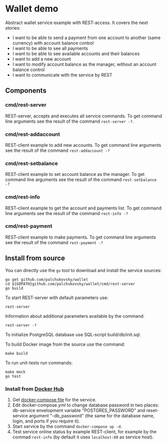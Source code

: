 # Wallet demo
Abstract wallet service example with REST-access. It covers the next stories:

- I want to be able to send a payment from one account to another (same currency) with account balance control
- I want to be able to see all payments
- I want to be able to see available accounts and their balances
- I want to add a new account
- I want to modify account balance as the manager, without an account balance control
- I want to communicate with the service by REST

## Components

### cmd/rest-server
REST-server, accepts and executes all service commands. To get command line arguments see the result of the command `rest-server -?`.

### cmd/rest-addaccount
REST-client example to add new accounts. To get command line arguments see the result of the command `rest-addaccount -?`

### cmd/rest-setbalance
REST-client example to set account balance as the manager. To get command line arguments see the result of the command `rest-setbalance -?`

### cmd/rest-info
REST-client example to get the account and payments list. To get command line arguments see the result of the command `rest-info -?`

### cmd/rest-payment
REST-client example to make payments. To get command line arguments see the result of the command `rest-payment -?`

## Install from source 

You can directly use the `go` tool to download and install the service sources:

    go get github.com/palchukovsky/wallet
    cd ${GOPATH}github.com/palchukovsky/wallet/cmd/rest-server
    go build
    
To start REST-server with default parameters use:

    rest-server
    
Information about additional parameters available by the command:

    rest-server -?

To initialize PostgreSQL database use SQL-script build/db/init.sql.

To build Docker image from the source use the command:

    make build
    
To run unit-tests run commands:

    make mock
    go test
    
### Install from [Docker Hub](https://hub.docker.com/r/palchukovsky/wallet.rest)

1. Get [docker-compose file](https://github.com/palchukovsky/wallet/blob/master/docker-compose.yml) for the service.
2. Edit docker-compose.yml to change database password in two places: db-service envelopment variable "POSTGRES_PASSWORD" and reset-service argument "-db_password" (the same for the database name, login, and ports if you require it).
3. Start service by the command `docker-compose up -d`.
4. Test service online status by example REST-client, for example by the commad `rest-info` (by default it uses `localhost:80` as service host).



